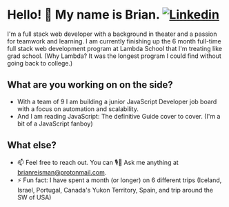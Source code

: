 # Hello! 👋 My name is Brian.  [![Linkedin](https://img.shields.io/badge/-LinkedIn-blue?style=flat&logo=Linkedin&logoColor=white)](https://www.linkedin.com/in/brian-reisman/) 
I'm a full stack web developer <!--and certified SCRUM master--> with a background in theater and a passion for teamwork and learning. I am currently finishing up the 6 month full-time full stack web development program at Lambda School that I'm treating like grad school. (Why Lambda? It was the longest program I could find without going back to college.)

<!-- [![Brian's GitHub stats](https://github-readme-stats.vercel.app/api?username=brianreisman&hide=stars,issues&show_icons=true)](https://github.com/BrianReisman) -->

<!-- #### What projects are you working on on the side?Two!-Personally I'm working on turning the travel ✈ calculator I have used to plan all 6 of my 1+ month long trips [backpacking Canada's Yukon Territory, SW + Montana (USA) road trip, Iceland (hiking + hitchhiking), Israel, eating and relaxing my way through Portugal, and bouncing around Spain] into an app so others can enjoy the benefits of it - I am also working on a 9 person team building a job board specifically for Junior JavaScript developers. That's who we are and while we're scratching our own itch we thought lets build something that others will appreciate as well. -->

## What are you working on on the side?
- With a team of 9 I am building a junior JavaScript Developer job board with a focus on automation and scalability.
- And I am reading JavaScript: The definitive Guide cover to cover. (I'm a bit of a JavaScript fanboy)

## What else?
- 📫 Feel free to reach out. You can 🎙💬 Ask me anything at brianreisman@protonmail.com. 
- ⚡ Fun fact: I have spent a month (or longer) on 6 different trips (Iceland, Israel, Portugal, Canada's Yukon Territory, Spain, and trip around the SW of USA)

<!--
- 🤔 I’m looking for help with recreating React's useState in vanilla JavaScript. You can see my work on this up until now. The issue I'm facing is that index 0 that I get back is non-iterable data so I cannot spread state when updating state...
- 🌱 I’m currently learning ...
 -->

<!-- [![Top Langs](https://github-readme-stats.vercel.app/api/top-langs/?username=brianreisman&hide=ruby,shell)](https://github.com/BrianReisman) -->
<!-- ![GitHub streak stats](https://github-readme-streak-stats.herokuapp.com/?user=brianreisman) -->
